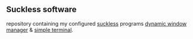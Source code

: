 ## Suckless software
repository containing my configured [suckless][suckless] programs [dynamic window manager][dwm] & [simple terminal][st].

[suckless]:https://suckless.org/
[dwm]:https://dwm.suckless.org/
[st]:https://st.suckless.org/
